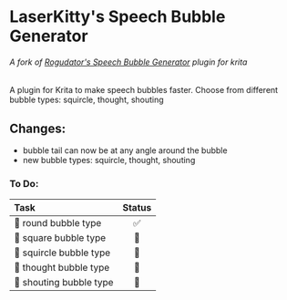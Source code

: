 # LaserKitty's Speech Bubble Generator

###### A fork of [Rogudator's Speech Bubble Generator](https://github.com/rogudator/rogudators_speech_bubble_generator) plugin for krita

A plugin for Krita to make speech bubbles faster. Choose from different bubble types: squircle, thought, shouting

## Changes:
- bubble tail can now be at any angle around the bubble
- new bubble types: squircle, thought, shouting

### To Do:
|Task|Status|
|:---|:---:|
|:small_blue_diamond: round bubble type    | :white_check_mark:    |
|:small_blue_diamond: square bubble type   | :white_square_button: |
|:small_blue_diamond: squircle bubble type | :white_square_button: |
|:small_blue_diamond: thought bubble type  | :white_square_button: |
|:small_blue_diamond: shouting bubble type | :white_square_button: |